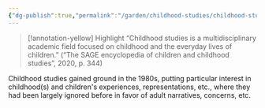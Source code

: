 ```yaml
---
{"dg-publish":true,"permalink":"/garden/childhood-studies/childhood-studies/","created":"2024-05-01T20:44:03.458+08:00","updated":"2024-07-31T16:20:19.455+08:00"}
---
```


> [!annotation-yellow] Highlight
>“Childhood studies is a multidisciplinary academic field focused on childhood and the everyday lives of children.” (“The SAGE encyclopedia of children and childhood studies”, 2020, p. 344)

Childhood studies gained ground in the 1980s, putting particular interest in childhood(s) and children's experiences, representations, etc., where they had been largely ignored before in favor of adult narratives, concerns, etc.

